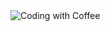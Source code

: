 <img align = "center" alt = "Coding with Coffee" src = "https://images.lemonly.com/wp-content/uploads/2018/08/07150313/Homebase_Thumb_v01.gif">

